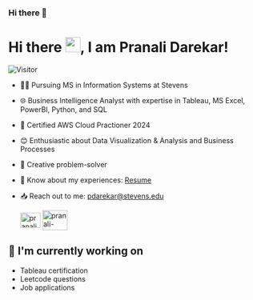### Hi there 👋

# Hi there <img src="https://raw.githubusercontent.com/MartinHeinz/MartinHeinz/master/wave.gif" width="30px">, I am Pranali Darekar!
![Visitor](https://visitor-badge.laobi.icu/badge?page_id=pranaliDarekar.repoName)

- 👨‍🎓 Pursuing MS in Information Systems at Stevens
- 🌐 Business Intelligence Analyst with expertise in Tableau, MS Excel, PowerBI, Python, and SQL
- 🔖 Certified AWS Cloud Practioner 2024 
- 😊 Enthusiastic about Data Visualization & Analysis and Business Processes
- 👀 Creative problem-solver
- 📄 Know about my experiences: [Resume](https://docs.google.com/document/d/1rBL-QRiRieG9e33xtmWnCuKLbRaerhIXB0HLSzr_Kz8/edit?usp=sharing)
- 📥 Reach out to me: pdarekar@stevens.edu

  <p>
    <a href="https://www.linkedin.com/in/pranali-darekar/" target="_blank"><img align="center" src="https://raw.githubusercontent.com/rahuldkjain/github-profile-readme-generator/master/src/images/icons/Social/linked-in-alt.svg" alt="pranali-darekar" height="30" width="40" /></a>
    <a href="https://public.tableau.com/app/profile/pranali7738/vizzes" target="_blank"><img align="center" src="https://images-wixmp-ed30a86b8c4ca887773594c2.wixmp.com/f/7ef5b715-f42b-4fa6-b85f-cefe8fdb3217/dfesc3w-5ede39c2-a820-416d-8d2b-55dab8784a85.png?token=eyJ0eXAiOiJKV1QiLCJhbGciOiJIUzI1NiJ9.eyJzdWIiOiJ1cm46YXBwOjdlMGQxODg5ODIyNjQzNzNhNWYwZDQxNWVhMGQyNmUwIiwiaXNzIjoidXJuOmFwcDo3ZTBkMTg4OTgyMjY0MzczYTVmMGQ0MTVlYTBkMjZlMCIsIm9iaiI6W1t7InBhdGgiOiJcL2ZcLzdlZjViNzE1LWY0MmItNGZhNi1iODVmLWNlZmU4ZmRiMzIxN1wvZGZlc2Mzdy01ZWRlMzljMi1hODIwLTQxNmQtOGQyYi01NWRhYjg3ODRhODUucG5nIn1dXSwiYXVkIjpbInVybjpzZXJ2aWNlOmZpbGUuZG93bmxvYWQiXX0.K6su883UeNFw5I_jzoZY3wMB11xoFoYWqqTCV1eyPAw" alt="pranali-darekar" height="40" width="50" /></a>
</p>

## 🔭 I'm currently working on

- Tableau certification
- Leetcode questions
- Job applications

